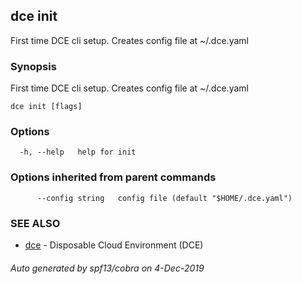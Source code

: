 ## dce init

First time DCE cli setup. Creates config file at ~/.dce.yaml

### Synopsis

First time DCE cli setup. Creates config file at ~/.dce.yaml

```
dce init [flags]
```

### Options

```
  -h, --help   help for init
```

### Options inherited from parent commands

```
      --config string   config file (default "$HOME/.dce.yaml")
```

### SEE ALSO

* [dce](dce.md)	 - Disposable Cloud Environment (DCE)

###### Auto generated by spf13/cobra on 4-Dec-2019
